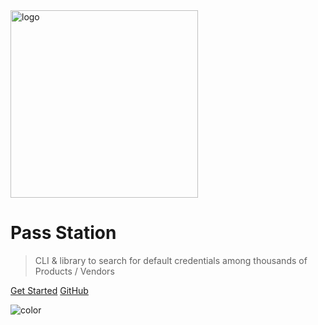 <img src="_media/logo.png" data-origin="_media/logo.png" alt="logo" height="300">

# Pass Station

> CLI & library to search for default credentials among thousands of Products / Vendors

[Get Started](pages/quick-start?id=quick-start)
[GitHub](https://github.com/noraj/pass-station)

![color](#101011)
